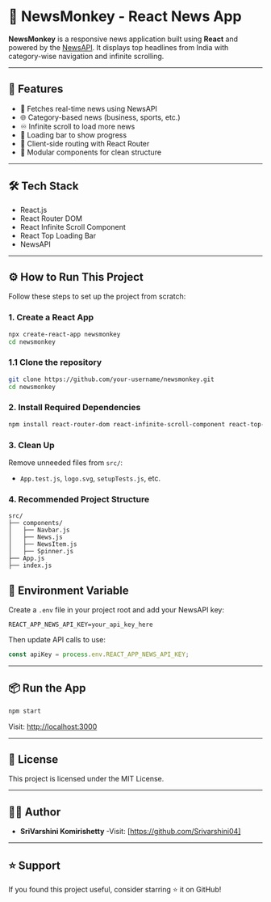 
# 📰 NewsMonkey - React News App

**NewsMonkey** is a responsive news application built using **React** and powered by the [NewsAPI](https://newsapi.org/). It displays top headlines from India with category-wise navigation and infinite scrolling.

---

## 🚀 Features

- 📡 Fetches real-time news using NewsAPI
- 🌐 Category-based news (business, sports, etc.)
- ♾️ Infinite scroll to load more news
- 🚥 Loading bar to show progress
- 🧭 Client-side routing with React Router
- 🧩 Modular components for clean structure

---

## 🛠️ Tech Stack

- React.js
- React Router DOM
- React Infinite Scroll Component
- React Top Loading Bar
- NewsAPI

---

## ⚙️ How to Run This Project

Follow these steps to set up the project from scratch:


### 1. Create a React App

```bash
npx create-react-app newsmonkey
cd newsmonkey
```

 ### 1.1 Clone the repository
```bash
git clone https://github.com/your-username/newsmonkey.git
cd newsmonkey
```

### 2. Install Required Dependencies

```bash
npm install react-router-dom react-infinite-scroll-component react-top-loading-bar
```

### 3. Clean Up

Remove unneeded files from `src/`:
- `App.test.js`, `logo.svg`, `setupTests.js`, etc.

### 4. Recommended Project Structure

```
src/
├── components/
│   ├── Navbar.js
│   ├── News.js
│   ├── NewsItem.js
│   ├── Spinner.js
├── App.js
├── index.js
```


## 🔑 Environment Variable

Create a `.env` file in your project root and add your NewsAPI key:

```env
REACT_APP_NEWS_API_KEY=your_api_key_here
```

Then update API calls to use:

```js
const apiKey = process.env.REACT_APP_NEWS_API_KEY;
```

---

## 📦 Run the App

```bash
npm start
```

Visit: [http://localhost:3000](http://localhost:3000)

---

## 📜 License

This project is licensed under the MIT License.

---

## 👨‍💻 Author

- **SriVarshini Komirishetty**
-Visit: [https://github.com/Srivarshini04]

---

## ⭐️ Support

If you found this project useful, consider starring ⭐ it on GitHub!
